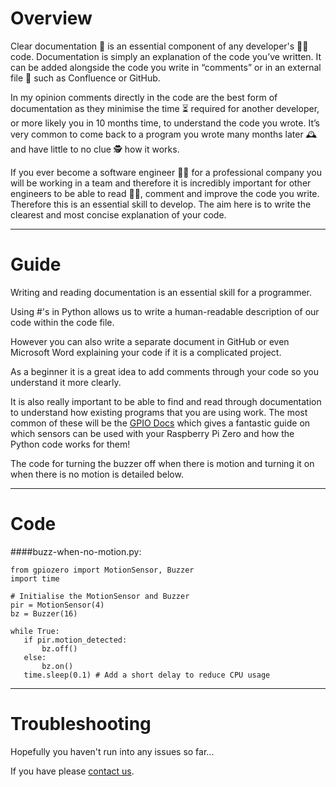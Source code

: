 # Overview
Clear documentation 📄 is an essential component of any developer's 🧑‍💻 code. Documentation is simply an explanation of the code you’ve written. It can be added alongside the code you write in “comments” or in an external file 📁 such as Confluence or GitHub.

In my opinion comments directly in the code are the best form of documentation as they minimise the time ⏳ required for another developer, or more likely you in 10 months time, to understand the code you wrote. It’s very common to come back to a program you wrote many months later 🕰️ and have little to no clue 🕵️ how it works.

If you ever become a software engineer 🧑‍💻 for a professional company you will be working in a team and therefore it is incredibly important for other engineers to be able to read 🧑‍🏫, comment and improve the code you write. Therefore this is an essential skill to develop. The aim here is to write the clearest and most concise explanation of your code.

---
# Guide

Writing and reading documentation is an essential skill for a programmer.

Using #'s in Python allows us to write a human-readable description of our code within the code file.

However you can also write a separate document in GitHub or even Microsoft Word explaining your code if it is a complicated project.

As a beginner it is a great idea to add comments through your code so you understand it more clearly.

It is also really important to be able to find and read through documentation to understand how existing programs that you are using work. The most common of these will be the [GPIO Docs](https://gpiozero.readthedocs.io/en/latest/) which gives a fantastic guide on which sensors can be used with your Raspberry Pi Zero and how the Python code works for them!

The code for turning the buzzer off when there is motion and turning it on when there is no motion is detailed below.

---
# Code
####buzz-when-no-motion.py:
```
from gpiozero import MotionSensor, Buzzer
import time

# Initialise the MotionSensor and Buzzer
pir = MotionSensor(4)
bz = Buzzer(16)

while True:
   if pir.motion_detected:
       bz.off()
   else:
       bz.on()
   time.sleep(0.1) # Add a short delay to reduce CPU usage
```

---
# Troubleshooting

Hopefully you haven't run into any issues so far...

If you have please [contact us](https://jambyte.io/contact).